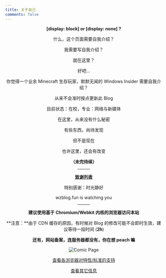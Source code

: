```yaml
---
title: 关于自己
comments: false
---
```

**[display: block] or [display: none] ?**  

什么，这个页面需要自我介绍？  

我需要写自我介绍？  

就在这里？  

好吧...  

你觉得一个业余 Minecraft 生存玩家，默默无闻的 Windows Insider 需要自我介绍？  

从来不会准时按点更新此 Blog  

目前状态：在校，专业：网络与新媒体  

在这里，从来没有什么秘密  

有些东西，尚待发现  

但不是现在  

也许这里，还会有改变  

**（未完待续）**   

---

<u>**致谢列表**</u>  

特别感谢：时光静好  

wzblog.fun is watching you  

---

**建议使用基于 Chromium/Webkit 内核的浏览器访问本站**  

**注意：**由于 CDN 缓存的原因，有时候对 Blog 的修改可能不会即时生效，建议等待一段时间 (**2h**)  

**还有，网站备案，连服务器都没有，你在想 peach 嘛**  

![Comic Page](https://s3.ax1x.com/2020/12/31/rj1lzn.png)  

<a class="btn" href="feature-stats.html">查看各浏览器对特性/标准的支持</a>  

<a class="btn" href="version.html">查看其它信息</a>    

<style>.main-inner {padding-bottom: 50px !important} p {text-align: center; margin-bottom: 6px} .btn {margin-top: 20px} hr {width: 40px; margin-left: auto; margin-right: auto}</style>
